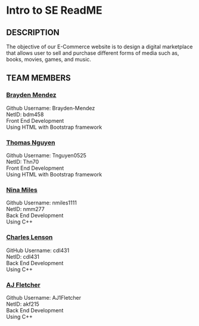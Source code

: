 # **Intro to SE ReadME**

## DESCRIPTION
The objective of our E-Commerce website is to design a digital marketplace that allows user to sell and purchase different forms of media such as, books, movies, games, and music.

## TEAM MEMBERS
### <ins>Brayden Mendez</ins> 
Github Username: Brayden-Mendez  
NetID: bdm458  
Front End Development  
Using HTML with Bootstrap framework

### <ins>Thomas Nguyen</ins>
Github Username: Tnguyen0525  
NetID: Thn70    
Front End Development  
Using HTML with Bootstrap framework


### <ins>Nina Miles</ins>
Github Username: nmiles1111  
NetID: nmm277    
Back End Development  
Using C++


### <ins>Charles Lenson</ins>
GitHub Username: cdl431  
NetID: cdl431   
Back End Development  
Using C++


### <ins>AJ Fletcher
Github Username: AJ1Fletcher  
NetID: akf215    
Back End Development  
Using C++  

